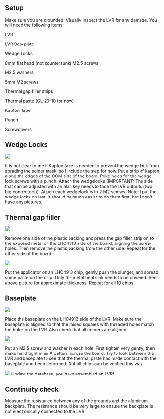 ## Setup

Make sure you are grounded.  Visually inspect the LVR for any damage.  You will need the following items:

LVR

LVR Baseplate

Wedge Locks

8mm flat head (not countersunk) M2.5 screws

M2.5 washers

5mm M2 screws

Thermal gap filler strips

Thermal paste (GL-20-10 for now)

Kapton Tape 

Punch

Screwdrivers

## Wedge Locks

![](Assembled_LVR.JPG)

It is not clear to me if Kapton tape is needed to prevent the wedge lock from abrading the solder mask, so I include the step for now.
Put a strip of kapton along the edges of the CCM side of the board.  Poke holes for the wedge lock screws with a punch.  Attach the wedgelocks (IMPORTANT: The side that can be adjusted with an alan key needs to face the LVR outputs (two big connectors)).  Attach each wedgelock with 2 M2 screws.
Note:  I put the wedge locks on last.  It should be much easier to do them first, but I don't have any pictures.

## Thermal gap filler

![](Thermal_gap_sides.JPG)

Remove one side of the plastic backing and press the gap filler strip on to the exposed metal on the LHC4913 side of the board, aligning the screw holes.  Then remove the plastic backing from the other side.  Repeat for the other side of the board.  

![](Thermal_gap_4913.JPG)

Put the applicator on an LHC4913 chip, gently push the plunger, and spread some paste on the chip.  Only the metal heat sink needs to be covered.  See above picture for approximate thickness.  Repeat for all 10 chips.  

## Baseplate

![](Baseplate_alignment.JPG)

Place the baseplate on the LHC4913 side of the LVR.  Make sure the baseplate is aligned so that the raised squares with threaded holes match the holes on the LVR.  Also check that all corners are aligned.  

![](LVR_screws.JPG)

Put an M2.5 screw and washer in each hole.  First tighten very gently, then make hand tight in an X pattern across the board.  Try to look between the LVR and baseplate to see that the thermal paste has made contact with the baseplate and been deformed.  Not all chips can be verified this way.

![](Assembled_LVR.JPG)
Update the database, you have assembled an LVR!

## Continuity check

Measure the resistance between any of the grounds and the aluminum backplate. The resistance should be very large to ensure the backplate is not electronically connected to the LVR.
